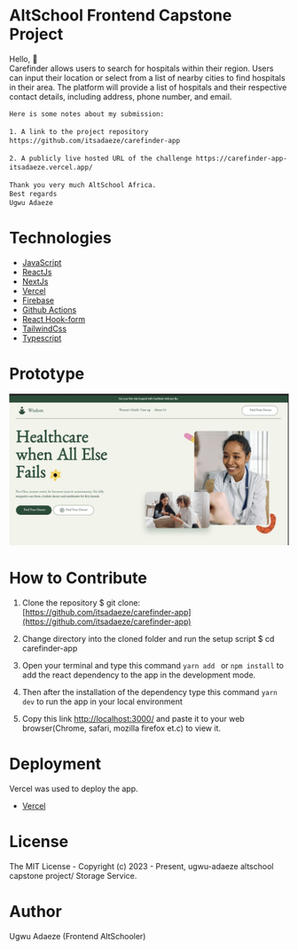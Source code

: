 # AltSchool Frontend Capstone Project

Hello, 👋 \
Carefinder allows users to search for hospitals within their region. Users can input their location or select from a list of nearby cities to find hospitals in their area. The platform will provide a list of hospitals and their respective contact details, including address, phone number, and email.
```
Here is some notes about my submission:

1. A link to the project repository  https://github.com/itsadaeze/carefinder-app

2. A publicly live hosted URL of the challenge https://carefinder-app-itsadaeze.vercel.app/ 

Thank you very much AltSchool Africa.
Best regards
Ugwu Adaeze

```
# Technologies 

 + [JavaScript](https://javascript.info/) 
 + [ReactJs](https://react.dev/) 
 + [NextJs](https://nextjs.org/)
 + [Vercel](https://vercel.com/dashboard) 
 + [Firebase](https://firebase.google.com/) 
 + [Github Actions](https://docs.github.com/en/actions/)
 + [React Hook-form](https://react-hook-form.com/) 
 + [TailwindCss](https://tailwindcss.com/) 
 + [Typescript](https://www.typescriptlang.org/) 


# Prototype
![Minion](public/images/carefinder-prototype.jpeg)
 
# How to Contribute

1. Clone the repository 
$ git clone: [https://github.com/itsadaeze/carefinder-app](https://github.com/itsadaeze/carefinder-app)

2. Change directory into the cloned folder and run the setup script
$ cd carefinder-app

3. Open your terminal and type this command `yarn add ` or `npm install` to add the react dependency to the app in the development mode.

4. Then after the installation of the  dependency type this command  `yarn dev` to run the app in your local environment 

5. Copy this link [http://localhost:3000/](http://localhost:3000/) and paste it to your web browser(Chrome, safari, mozilla firefox et.c) to view it.


# Deployment
Vercel was used to deploy the app. 
 + [Vercel](https://vercel.com/dashboard)

# License
The MIT License - Copyright (c) 2023 - Present, ugwu-adaeze altschool capstone project/  Storage Service.

# Author
Ugwu Adaeze (Frontend AltSchooler)
